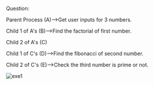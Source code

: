 Question:

Parent Process (A)-->Get user inputs for 3 numbers.

Child 1 of A's (B)-->Find the factorial of first number.

Child 2 of A's (C)

Child 1 of C's (D)-->Find the fibonacci of second number.

Child 2 of C's (E)-->Check the third number is prime or not.

![exe1](https://github.com/user-attachments/assets/ac839e91-b03d-4e93-a9e7-66aef27ec5d0)

